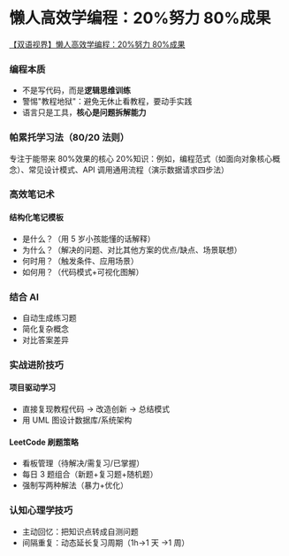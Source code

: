 # 懒人高效学编程：20%努力 80%成果

[【双语视界】懒人高效学编程：20%努力 80%成果](https://www.bilibili.com/video/BV1vwZcYCE3r/?share_source=copy_web&vd_source=9c1e19a73fa7bd23bb37aa8d7467d862)

### 编程本质

- 不是写代码，而是**逻辑思维训练**
- 警惕"教程地狱"：避免无休止看教程，要动手实践
- 语言只是工具，**核心是问题拆解能力**

### 帕累托学习法（80/20 法则）
专注于能带来 80%效果的核心 20%知识：例如，编程范式（如面向对象核心概念）、常见设计模式、API 调用通用流程（演示数据请求四步法）

### 高效笔记术

#### 结构化笔记模板

- 是什么？（用 5 岁小孩能懂的话解释）
- 为什么？（解决的问题、对比其他方案的优点/缺点、场景联想）
- 何时用？（触发条件、应用场景）
- 如何用？（代码模式+可视化图解）

### 结合 AI
- 自动生成练习题
- 简化复杂概念
- 对比答案差异

### 实战进阶技巧

#### 项目驱动学习

- 直接复现教程代码 → 改造创新 → 总结模式
- 用 UML 图设计数据库/系统架构

#### LeetCode 刷题策略

- 看板管理（待解决/需复习/已掌握）
- 每日 3 题组合（新题+复习题+随机题）
- 强制写两种解法（暴力+优化）

### 认知心理学技巧

- 主动回忆：把知识点转成自测问题
- 间隔重复：动态延长复习周期（1h→1 天 →1 周）

